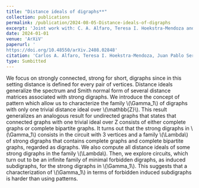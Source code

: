 ```yaml
---
title: "Distance ideals of digraphs**"
collection: publications
permalink: /publication/2024-08-05-Distance-ideals-of-digraphs
excerpt: 'Joint work with: C. A. Alfaro, Teresa I. Hoekstra-Mendoza and Juan Pablo Serrano'
date: 2024-01-01
venue: 'ArXiV'
paperurl: '
https://doi.org/10.48550/arXiv.2408.02848'
citation: 'Carlos A. Alfaro, Teresa I. Hoekstra-Mendoza, Juan Pablo Serrano and Ralihe R. Villagrán. &quot;Distance ideals of digraphs.&quot; <i>		arXiv:2408.02848</i>. (2024)'
type: Sumbitted
---
```


We focus on strongly connected, strong for short, digraphs since in this setting distance is defined for every pair of vertices.
Distance ideals generalize the spectrum and Smith normal form of several distance matrices associated with strong digraphs.
We introduce the concept of pattern which allow us to characterize the family \\(\Gamma_1\\) of digraphs with only one trivial distance ideal over \\(\mathbb{Z}\\).
This result generalizes an analogous result for undirected graphs that states that connected graphs with one trivial ideal over Z consists of either complete graphs or complete bipartite graphs.
It turns out that the strong digraphs in \\(\Gamma_1\\) consists in the circuit with 3 vertices and a family \\(\Lambda\\) of strong digraphs that contains complete graphs and complete bipartite graphs, regarded as digraphs. We also compute all distance ideals of some strong digraphs in the family \\(\Lambda\\).
Then, we explore circuits, which turn out to be an infinite family of minimal forbidden digraphs, as induced subdigraphs, for the strong digraphs in \\(\Gamma_1\\). This suggests that a characterization of \\(\Gamma_1\\) in terms of forbidden induced subdigraphs is harder than using patterns.
